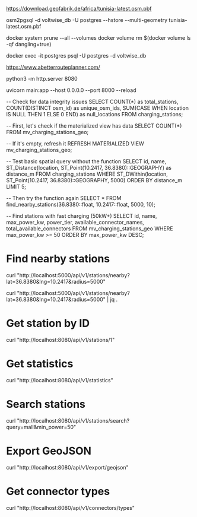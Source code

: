 https://download.geofabrik.de/africa/tunisia-latest.osm.pbf

osm2pgsql -d voltwise_db -U postgres --hstore --multi-geometry tunisia-latest.osm.pbf


docker system prune --all --volumes
docker volume rm $(docker volume ls -qf dangling=true)

docker exec -it postgres psql -U postgres -d voltwise_db


https://www.abetterrouteplanner.com/

python3 -m http.server 8080


uvicorn main:app --host 0.0.0.0 --port 8000 --reload

-- Check for data integrity issues
SELECT 
    COUNT(*) as total_stations,
    COUNT(DISTINCT osm_id) as unique_osm_ids,
    SUM(CASE WHEN location IS NULL THEN 1 ELSE 0 END) as null_locations
FROM charging_stations;


-- First, let's check if the materialized view has data
SELECT COUNT(*) FROM mv_charging_stations_geo;

-- If it's empty, refresh it
REFRESH MATERIALIZED VIEW mv_charging_stations_geo;


-- Test basic spatial query without the function
SELECT 
    id,
    name,
    ST_Distance(location, ST_Point(10.2417, 36.8380)::GEOGRAPHY) as distance_m
FROM charging_stations 
WHERE ST_DWithin(location, ST_Point(10.2417, 36.8380)::GEOGRAPHY, 5000)
ORDER BY distance_m
LIMIT 5;

-- Then try the function again
SELECT * FROM find_nearby_stations(36.8380::float, 10.2417::float, 5000, 10);

-- Find stations with fast charging (50kW+)
SELECT 
    id,
    name,
    max_power_kw,
    power_tier,
    available_connector_names,
    total_available_connectors
FROM mv_charging_stations_geo
WHERE max_power_kw >= 50
ORDER BY max_power_kw DESC;




# Find nearby stations
curl "http://localhost:5000/api/v1/stations/nearby?lat=36.8380&lng=10.2417&radius=5000"

curl "http://localhost:5000/api/v1/stations/nearby?lat=36.8380&lng=10.2417&radius=5000" | jq .

# Get station by ID
curl "http://localhost:8080/api/v1/stations/1"

# Get statistics
curl "http://localhost:8080/api/v1/statistics"

# Search stations
curl "http://localhost:8080/api/v1/stations/search?query=mall&min_power=50"

# Export GeoJSON
curl "http://localhost:8080/api/v1/export/geojson"

# Get connector types
curl "http://localhost:8080/api/v1/connectors/types"